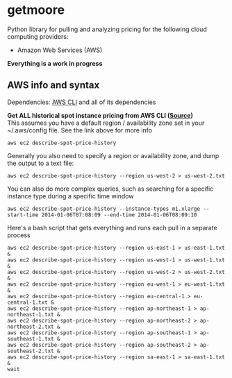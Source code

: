 # getmoore  
Python library for pulling and analyzing pricing for the following cloud computing providers:  
* Amazon Web Services (AWS)

**Everything is a work in progress**

## AWS info and syntax
Dependencies: <a href="https://aws.amazon.com/cli/">AWS CLI</a> and all of its dependencies

**Get ALL historical spot instance pricing from AWS CLI (<a href="http://docs.aws.amazon.com/cli/latest/reference/ec2/describe-spot-price-history.html">Source</a>)**  
This assumes you have a default region / availability zone set in your ~/.aws/config file. See the link above for more info

```shell
aws ec2 describe-spot-price-history 
```

Generally you also need to specify a region or availability zone, and dump the output to a text file:
```shell
aws ec2 describe-spot-price-history --region us-west-2 > us-west-2.txt
```

You can also do more complex queries, such as searching for a specific instance type during a specific time window

```shell
aws ec2 describe-spot-price-history --instance-types m1.xlarge --start-time 2014-01-06T07:08:09 --end-time 2014-01-06T08:09:10
```

Here's a bash script that gets everything and runs each pull in a separate process  
```shell
aws ec2 describe-spot-price-history --region us-east-1 > us-east-1.txt &  
aws ec2 describe-spot-price-history --region us-west-1 > us-west-1.txt &  
aws ec2 describe-spot-price-history --region us-west-2 > us-west-2.txt &  
aws ec2 describe-spot-price-history --region eu-west-1 > eu-west-1.txt &  
aws ec2 describe-spot-price-history --region eu-central-1 > eu-central-1.txt &  
aws ec2 describe-spot-price-history --region ap-northeast-1 > ap-northeast-1.txt &  
aws ec2 describe-spot-price-history --region ap-northeast-2 > ap-northeast-2.txt &  
aws ec2 describe-spot-price-history --region ap-southeast-1 > ap-southeast-1.txt &  
aws ec2 describe-spot-price-history --region ap-southeast-2 > ap-southeast-2.txt &  
aws ec2 describe-spot-price-history --region sa-east-1 > sa-east-1.txt &  
wait
```